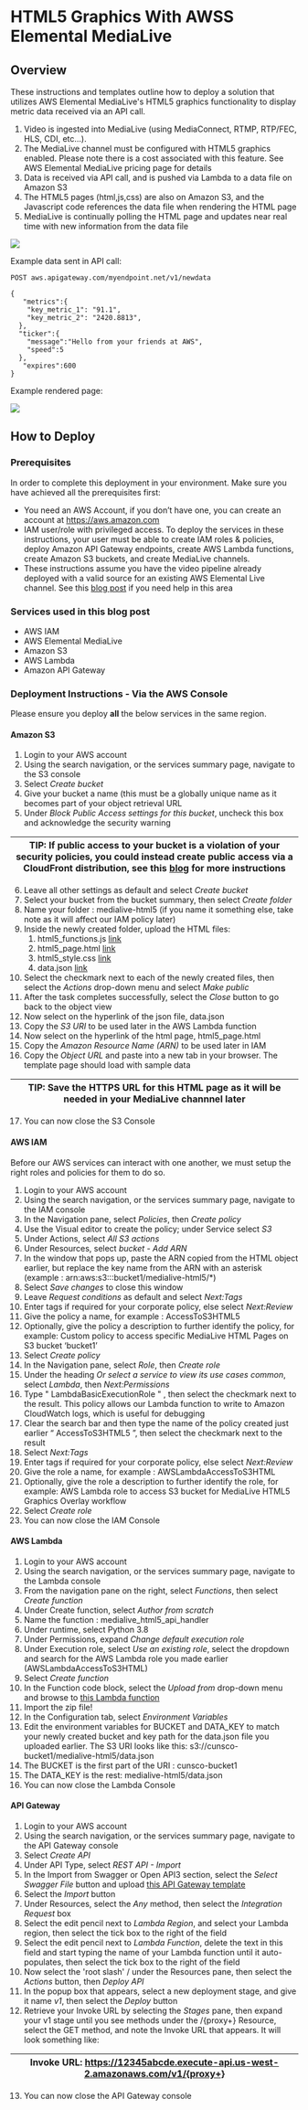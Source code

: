 # HTML5 Graphics With AWSS Elemental MediaLive
## Overview
These instructions and templates outline how to deploy a solution that utilizes AWS Elemental MediaLive's HTML5 graphics functionality to display metric data received via an API call.

1. Video is ingested into MediaLive (using MediaConnect, RTMP, RTP/FEC, HLS, CDI, etc...).
2. The MediaLive channel must be configured with HTML5 graphics enabled. Please note there is a cost associated with this feature. See AWS Elemental MediaLive pricing page for details
3. Data is received via API call, and is pushed via Lambda to a data file on Amazon S3
4. The HTML5 pages (html,js,css) are also on Amazon S3, and the Javascript code references the data file when rendering the HTML page
5. MediaLive is continually polling the HTML page and updates near real time with new information from the data file

![](images/html5-blog-part-1.png?width=60pc&classes=border,shadow)

Example data sent in API call:

```
POST aws.apigateway.com/myendpoint.net/v1/newdata

{
   "metrics":{
    "key_metric_1": "91.1",
    "key_metric_2": "2420.8813",
  },
  "ticker":{
    "message":"Hello from your friends at AWS",
    "speed":5
  },
   "expires":600
}
```

Example rendered page:

![](images/html5-render-1.png?width=60pc&classes=border,shadow)

## How to Deploy
### Prerequisites
In order to complete this deployment in your environment. Make sure you have achieved all the prerequisites first:

* You need an AWS Account, if you don’t have one, you can create an account at https://aws.amazon.com
* IAM user/role with privileged access. To deploy the services in these instructions, your user must be able to create IAM roles & policies, deploy Amazon API Gateway endpoints, create AWS Lambda functions, create Amazon S3 buckets, and create MediaLive channels.
* These instructions assume you have the video pipeline already deployed with a valid source for an existing AWS Elemental Live channel. See this [blog post](https://aws.amazon.com/blogs/media/awse-quickly-creat-live-streaming-channel-aws-elemental-medialive-workflow-wizard/) if you need help in this area 

### Services used in this blog post

* AWS IAM
* AWS Elemental MediaLive
* Amazon S3
* AWS Lambda
* Amazon API Gateway

### Deployment Instructions - Via the AWS Console

Please ensure you deploy **all** the below services in the same region.

#### Amazon S3

1. Login to your AWS account
2. Using the search navigation, or the services summary page, navigate to the S3 console
3. Select *Create bucket*
4. Give your bucket a name (this must be a globally unique name as it becomes part of your object retrieval URL
5. Under *Block Public Access settings for this bucket*, uncheck this box and acknowledge the security warning

| TIP: If public access to your bucket is a violation of your security policies, you could instead create public access via a CloudFront distribution, see this [blog](https://aws.amazon.com/premiumsupport/knowledge-center/cloudfront-access-to-amazon-s3/) for more instructions  |
| --- | 

6. Leave all other settings as default and select *Create bucket*
7. Select your bucket from the bucket summary, then select *Create folder*
8. Name your folder : medialive-html5 (if you name it something else, take note as it will affect our IAM policy later)
9. Inside the newly created folder, upload the HTML files:
    1. html5_functions.js [link](html_pages/html5_functions.js)
    2. html5_page.html [link](html_pages/html5_page.html)
    3. html5_style.css [link](html_pages/html5_style.css)
    4. data.json [link](html_pages/data.json)
10. Select the checkmark next to each of the newly created files, then select the *Actions* drop-down menu and select *Make public*
11. After the task completes successfully, select the *Close* button to go back to the object view
12. Now select on the hyperlink of the json file, data.json
13. Copy the *S3 URI* to be used later in the AWS Lambda function
14. Now select on the hyperlink of the html page, html5_page.html
15. Copy the *Amazon Resource Name (ARN)* to be used later in IAM
16. Copy the *Object URL* and paste into a new tab in your browser. The template page should load with sample data

| TIP: Save the HTTPS URL for this HTML page as it will be needed in your MediaLive channnel later |
| --- |

17. You can now close the S3 Console

#### AWS IAM

Before our AWS services can interact with one another, we must setup the right roles and policies for them to do so.

1. Login to your AWS account
2. Using the search navigation, or the services summary page, navigate to the IAM console
3. In the Navigation pane, select *Policies*, then *Create policy*
4. Use the Visual editor to create the policy; under Service select *S3*
5. Under Actions, select *All S3 actions*
6. Under Resources, select *bucket - Add ARN*
7. In the window that pops up, paste the ARN copied from the HTML object earlier, but replace the key name from the ARN with an asterisk (example : arn:aws:s3:::bucket1/medialive-html5/*)
8. Select *Save changes* to close this window
9. Leave *Request conditions* as default and select *Next:Tags*
10. Enter tags if required for your corporate policy, else select *Next:Review*
11. Give the policy a name, for example : AccessToS3HTML5
12. Optionally, give the policy a description to further identify the policy, for example: Custom policy to access specific MediaLive HTML Pages on S3 bucket ‘bucket1’
13. Select *Create policy*
14. In the Navigation pane, select *Role*, then *Create role*
15. Under the heading *Or select a service to view its use cases common*, select *Lambda*, then *Next:Permissions*
16. Type " LambdaBasicExecutionRole " , then select the checkmark next to the result. This policy allows our Lambda function to write to Amazon CloudWatch logs, which is useful for debugging
17. Clear the search bar and then type the name of the policy created just earlier “ AccessToS3HTML5 ”, then select the checkmark next to the result
18. Select *Next:Tags*
19. Enter tags if required for your corporate policy, else select *Next:Review*
20. Give the role a name, for example : AWSLambdaAccessToS3HTML
21. Optionally, give the role a description to further identify the role, for example: AWS Lambda role to access S3 bucket for MediaLive HTML5 Graphics Overlay workflow
22. Select *Create role*
23. You can now close the IAM Console

#### AWS Lambda

1. Login to your AWS account
2. Using the search navigation, or the services summary page, navigate to the Lambda console
3. From the navigation pane on the right, select *Functions*, then select *Create function*
4. Under Create function, select *Author from scratch*
5. Name the function : medialive_html5_api_handler
6. Under runtime, select Python 3.8
7. Under Permissions, expand *Change default execution role*
8. Under Execution role, select *Use an existing role*, select the dropdown and search for the AWS Lambda role you made earlier (AWSLambdaAccessToS3HTML)
9. Select *Create function*
10. In the Function code block, select the *Upload from* drop-down menu and browse to [this Lambda function](lambda/medialive_html5_api_handler.zip)
11. Import the zip file!
12. In the Configuration tab, select *Environment Variables*
13. Edit the environment variables for BUCKET and DATA_KEY to match your newly created bucket and key path for the data.json file you uploaded earlier. The S3 URI looks like this: s3://cunsco-bucket1/medialive-html5/data.json
   1. The BUCKET is the first part of the URI : cunsco-bucket1
   2. The DATA_KEY is the rest: medialive-html5/data.json
14. You can now close the Lambda Console

#### API Gateway

1. Login to your AWS account
2. Using the search navigation, or the services summary page, navigate to the API Gateway console
3. Select *Create API*
4. Under API Type, select *REST API - Import*
5. In the Import from Swagger or Open API3 section, select the *Select Swagger File* button and upload [this API Gateway template](api_gateway/html5_data_ingest-v1-swagger-apigateway.json)
6. Select the *Import* button
7. Under Resources, select the *Any* method, then select the *Integration Request* box
8. Select the edit pencil next to *Lambda Region*, and select your Lambda region, then select the tick box to the right of the field
9. Select the edit pencil next to *Lambda Function*, delete the text in this field and start typing the name of your Lambda function until it auto-populates, then select the tick box to the right of the field
10. Now select the 'root slash' / under the Resources pane, then select the *Actions* button, then *Deploy API*
11. In the popup box that appears, select a new deployment stage, and give it name *v1*, then select the *Deploy* button
12. Retrieve your Invoke URL by selecting the *Stages* pane, then expand your v1 stage until you see methods under the /{proxy+} Resource, select the GET method, and note the Invoke URL that appears. It will look something like:

| Invoke URL: https://12345abcde.execute-api.us-west-2.amazonaws.com/v1/{proxy+} |
|---|

13. You can now close the API Gateway console